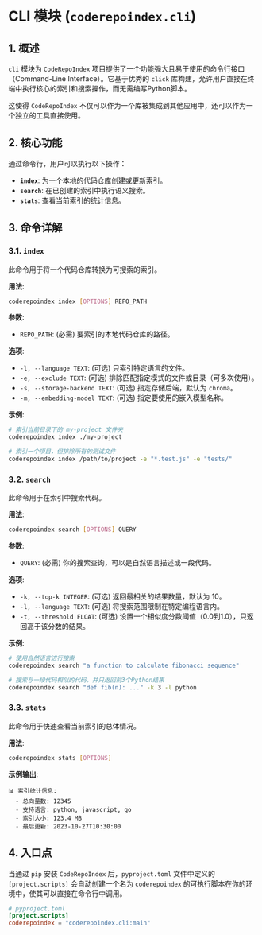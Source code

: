 # CLI 模块 (`coderepoindex.cli`)

## 1. 概述

`cli` 模块为 `CodeRepoIndex` 项目提供了一个功能强大且易于使用的命令行接口（Command-Line Interface）。它基于优秀的 `click` 库构建，允许用户直接在终端中执行核心的索引和搜索操作，而无需编写Python脚本。

这使得 `CodeRepoIndex` 不仅可以作为一个库被集成到其他应用中，还可以作为一个独立的工具直接使用。

## 2. 核心功能

通过命令行，用户可以执行以下操作：

- **`index`**: 为一个本地的代码仓库创建或更新索引。
- **`search`**: 在已创建的索引中执行语义搜索。
- **`stats`**: 查看当前索引的统计信息。

## 3. 命令详解

### 3.1. `index`

此命令用于将一个代码仓库转换为可搜索的索引。

**用法**:
```bash
coderepoindex index [OPTIONS] REPO_PATH
```

**参数**:
- `REPO_PATH`: (必需) 要索引的本地代码仓库的路径。

**选项**:
- `-l, --language TEXT`: (可选) 只索引特定语言的文件。
- `-e, --exclude TEXT`: (可选) 排除匹配指定模式的文件或目录（可多次使用）。
- `-s, --storage-backend TEXT`: (可选) 指定存储后端，默认为 `chroma`。
- `-m, --embedding-model TEXT`: (可选) 指定要使用的嵌入模型名称。

**示例**:
```bash
# 索引当前目录下的 my-project 文件夹
coderepoindex index ./my-project

# 索引一个项目，但排除所有的测试文件
coderepoindex index /path/to/project -e "*.test.js" -e "tests/"
```

### 3.2. `search`

此命令用于在索引中搜索代码。

**用法**:
```bash
coderepoindex search [OPTIONS] QUERY
```

**参数**:
- `QUERY`: (必需) 你的搜索查询，可以是自然语言描述或一段代码。

**选项**:
- `-k, --top-k INTEGER`: (可选) 返回最相关的结果数量，默认为 10。
- `-l, --language TEXT`: (可选) 将搜索范围限制在特定编程语言内。
- `-t, --threshold FLOAT`: (可选) 设置一个相似度分数阈值（0.0到1.0），只返回高于该分数的结果。

**示例**:
```bash
# 使用自然语言进行搜索
coderepoindex search "a function to calculate fibonacci sequence"

# 搜索与一段代码相似的代码，并只返回前3个Python结果
coderepoindex search "def fib(n): ..." -k 3 -l python
```

### 3.3. `stats`

此命令用于快速查看当前索引的总体情况。

**用法**:
```bash
coderepoindex stats [OPTIONS]
```

**示例输出**:
```
📊 索引统计信息:
  - 总向量数: 12345
  - 支持语言: python, javascript, go
  - 索引大小: 123.4 MB
  - 最后更新: 2023-10-27T10:30:00
```

## 4. 入口点

当通过 `pip` 安装 `CodeRepoIndex` 后，`pyproject.toml` 文件中定义的 `[project.scripts]` 会自动创建一个名为 `coderepoindex` 的可执行脚本在你的环境中，使其可以直接在命令行中调用。

```toml
# pyproject.toml
[project.scripts]
coderepoindex = "coderepoindex.cli:main"
```
